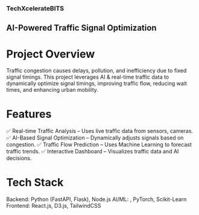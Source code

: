 ### TechXcelerateBITS

## AI-Powered Traffic Signal Optimization

# Project Overview
Traffic congestion causes delays, pollution, and inefficiency due to fixed signal timings. This project leverages AI & real-time traffic data to dynamically optimize signal timings, improving traffic flow, reducing wait times, and enhancing urban mobility.

# Features
✅ Real-time Traffic Analysis – Uses live traffic data from sensors, cameras.
✅ AI-Based Signal Optimization – Dynamically adjusts signals based on congestion.
✅ Traffic Flow Prediction – Uses Machine Learning to forecast traffic trends.
✅ Interactive Dashboard – Visualizes traffic data and AI decisions.

# Tech Stack
Backend: Python (FastAPI, Flask), Node.js
AI/ML: , PyTorch, Scikit-Learn
Frontend: React.js, D3.js, TailwindCSS
